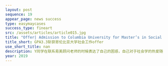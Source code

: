 ```yaml
---
layout: post
sequence: 19
appear_page: news success 
type: easymaycases
success_type: fineart
src: /assets/articles/article015.jpg
title: "Offer| Admission to Columbia University for Master’s in Social Work with GPA 3.3"
title_short: GPA3.3斩获哥伦比亚大学社会工作offer
use_short_title: nan
description: Y同学在联系易美顾问老师的时候表达了自己的困惑，自己对于社会学的热爱随着大学四年的学习不断加强，但是由于专业的需要，平时社团活动和实习所占用的时间逐渐增多，自己的GPA也受到了不小的影响。在咨询过其他留学机构后，很多机构告诉他，他一心想申请哥伦比亚大学的梦想是遥不可及的。易美招生官向他介绍了易美的美籍文书团队、哥伦比亚大学背景的招生官、以及过往相似成绩的成功案例后，Y同学选择了易美为他冲刺哥大梦，哪怕失败也好过没有尝试。
year: 2019
---
```


